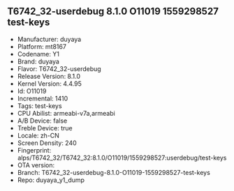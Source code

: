 ## T6742_32-userdebug 8.1.0 O11019 1559298527 test-keys
- Manufacturer: duyaya
- Platform: mt8167
- Codename: Y1
- Brand: duyaya
- Flavor: T6742_32-userdebug
- Release Version: 8.1.0
- Kernel Version: 4.4.95
- Id: O11019
- Incremental: 1410
- Tags: test-keys
- CPU Abilist: armeabi-v7a,armeabi
- A/B Device: false
- Treble Device: true
- Locale: zh-CN
- Screen Density: 240
- Fingerprint: alps/T6742_32/T6742_32:8.1.0/O11019/1559298527:userdebug/test-keys
- OTA version: 
- Branch: T6742_32-userdebug-8.1.0-O11019-1559298527-test-keys
- Repo: duyaya_y1_dump
